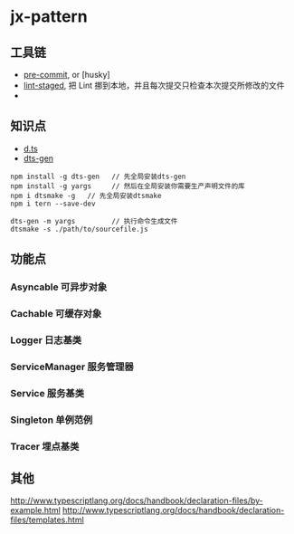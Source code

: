 # jx-pattern

## 工具链

- [pre-commit](https://juejin.im/entry/577637438ac247005325f705), or [husky]
- [lint-staged](https://segmentfault.com/a/1190000009546913), 把 Lint 挪到本地，并且每次提交只检查本次提交所修改的文件
-

## 知识点

- [d.ts](https://segmentfault.com/a/1190000009247663)
- [dts-gen](https://www.cnblogs.com/chenjinxinlove/p/9778609.html)

```
npm install -g dts-gen   // 先全局安装dts-gen
npm install -g yargs     // 然后在全局安装你需要生产声明文件的库
npm i dtsmake -g   // 先全局安装dtsmake
npm i tern --save-dev

dts-gen -m yargs         // 执行命令生成文件
dtsmake -s ./path/to/sourcefile.js
```

## 功能点

### Asyncable 可异步对象

### Cachable 可缓存对象

### Logger 日志基类

### ServiceManager 服务管理器

### Service 服务基类

### Singleton 单例范例

### Tracer 埋点基类

## 其他

http://www.typescriptlang.org/docs/handbook/declaration-files/by-example.html
http://www.typescriptlang.org/docs/handbook/declaration-files/templates.html
